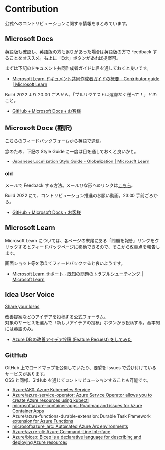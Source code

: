 # Contribution

公式へのコントリビューションに関する情報をまとめています。

## Microsoft Docs

英語版も確認し、英語版の方も誤りがあった場合は英語版の方で Feedback することをオススメ。右上に「Edit」ボタンがあれば提案可。

まずは下記のドキュメント共同作成者ガイドに目を通しておくと良いです。

* [Microsoft Learn ドキュメント共同作成者ガイドの概要 \- Contributor guide \| Microsoft Learn](https://learn.microsoft.com/ja-jp/contribute/)

Build 2022 より 20:00 ごろから。「プルリクエストは遠慮なく送って！」とのこと。

* [GitHub + Microsoft Docs + お客様](https://mybuild.microsoft.com/ja-JP/sessions/556d5cc8-beb5-4811-8e91-2f6cd46af79a)

## Microsoft Docs (翻訳)

[こちら](https://aka.ms/provide-feedback)のフィードバックフォームから英語で送信。

念のため、下記の Style Guide に一度は目を通しておくと良いかと。

* [Japanese Localization Style Guide \- Globalization \| Microsoft Learn](https://learn.microsoft.com/en-us/globalization/localization/ministyleguides/mini-style-guide-japanese)

### old

メールで Feedback する方法。メールひな形へのリンクは[こちら](http://aka.ms/DocSiteLocFeedback)。

Build 2022 にて、コントリビューション推進のお願い動画。23:00 手前ごろから。

* [GitHub + Microsoft Docs + お客様](https://mybuild.microsoft.com/ja-JP/sessions/556d5cc8-beb5-4811-8e91-2f6cd46af79a)

## Microsoft Learn

Microsoft Learn については、各ページの末尾にある「問題を報告」リンクをクリックするとフィードバックページに移動できるので、そこから改善点を報告します。

画面ショット等を添えてフィードバックすると良いようです。

* [Microsoft Learn サポート \- 既知の問題のトラブルシューティング \| Microsoft Learn](https://learn.microsoft.com/ja-jp/training/support/troubleshooting#report-feedback)

## Idea User Voice

[Share your Ideas](https://feedback.azure.com/d365community/)

改善提案などのアイデアを投稿する公式フォーラム。  
対象のサービスを選んで「新しいアイデアの投稿」ボタンから投稿する。基本的には英語のみ。

* [Azure DB の改善アイデア投稿 \(Feature Request\) をしてみた](https://zenn.dev/08thse/articles/58-azdb-idea-request)

## GitHub

GitHub 上でロードマップを公開していたり、要望を Issues で受け付けているサービスがあります。  
OSS と同様、GitHub を通じてコントリビューションすることも可能です。

* [Azure/AKS: Azure Kubernetes Service](https://github.com/Azure/AKS)
* [Azure/azure\-service\-operator: Azure Service Operator allows you to create Azure resources using kubectl](https://github.com/Azure/azure-service-operator)
* [microsoft/azure\-container\-apps: Roadmap and issues for Azure Container Apps](https://github.com/microsoft/azure-container-apps)
* [Azure/azure\-functions\-durable\-extension: Durable Task Framework extension for Azure Functions](https://github.com/Azure/azure-functions-durable-extension)
* [microsoft/azure\_arc: Automated Azure Arc environments](https://github.com/microsoft/azure_arc)
* [Azure/azure\-cli: Azure Command\-Line Interface](https://github.com/Azure/azure-cli)
* [Azure/bicep: Bicep is a declarative language for describing and deploying Azure resources](https://github.com/Azure/bicep)